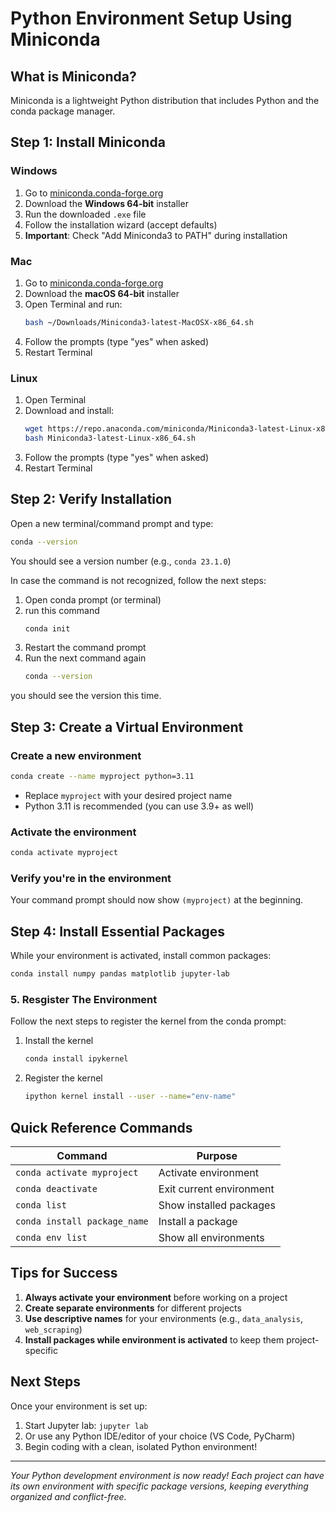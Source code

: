 # Python Environment Setup Using Miniconda

## What is Miniconda?
Miniconda is a lightweight Python distribution that includes Python and the conda package manager. 

## Step 1: Install Miniconda

### Windows
1. Go to [miniconda.conda-forge.org](https://miniconda.conda-forge.org/)
2. Download the **Windows 64-bit** installer
3. Run the downloaded `.exe` file
4. Follow the installation wizard (accept defaults)
5. **Important**: Check "Add Miniconda3 to PATH" during installation

### Mac

1. Go to [miniconda.conda-forge.org](https://miniconda.conda-forge.org/)
2. Download the **macOS 64-bit** installer
3. Open Terminal and run:
   ```bash
   bash ~/Downloads/Miniconda3-latest-MacOSX-x86_64.sh
   ```
4. Follow the prompts (type "yes" when asked)
5. Restart Terminal

### Linux
1. Open Terminal
2. Download and install:
   ```bash
   wget https://repo.anaconda.com/miniconda/Miniconda3-latest-Linux-x86_64.sh
   bash Miniconda3-latest-Linux-x86_64.sh
   ```
3. Follow the prompts (type "yes" when asked)
4. Restart Terminal

## Step 2: Verify Installation

Open a new terminal/command prompt and type:

```bash
conda --version
```

You should see a version number (e.g., `conda 23.1.0`)

In case the command is not recognized, follow the next steps:

1. Open conda prompt (or terminal)
2. run this command
   ```bash
   conda init
   ```
3. Restart the command prompt
4. Run the next command again
   ```bash
   conda --version
   ```

you should see the version this time. 

## Step 3: Create a Virtual Environment

### Create a new environment

```bash
conda create --name myproject python=3.11
```
- Replace `myproject` with your desired project name
- Python 3.11 is recommended (you can use 3.9+ as well)

### Activate the environment

```bash
conda activate myproject
```

### Verify you're in the environment

Your command prompt should now show `(myproject)` at the beginning.

## Step 4: Install Essential Packages

While your environment is activated, install common packages:

```bash
conda install numpy pandas matplotlib jupyter-lab
```

### 5. Resgister The Environment 

Follow the next steps to register the kernel from the conda prompt:

1. Install the kernel
   ```bash
   conda install ipykernel
   ```
2. Register the kernel
   ```bash
   ipython kernel install --user --name="env-name"
   ```

## Quick Reference Commands

| Command | Purpose |
|---------|---------|
| `conda activate myproject` | Activate environment |
| `conda deactivate` | Exit current environment |
| `conda list` | Show installed packages |
| `conda install package_name` | Install a package |
| `conda env list` | Show all environments |

## Tips for Success

1. **Always activate your environment** before working on a project
2. **Create separate environments** for different projects
3. **Use descriptive names** for your environments (e.g., `data_analysis`, `web_scraping`)
4. **Install packages while environment is activated** to keep them project-specific

## Next Steps

Once your environment is set up:
1. Start Jupyter lab: `jupyter lab`
2. Or use any Python IDE/editor of your choice (VS Code, PyCharm)
3. Begin coding with a clean, isolated Python environment!

---

*Your Python development environment is now ready! Each project can have its own environment with specific package versions, keeping everything organized and conflict-free.*